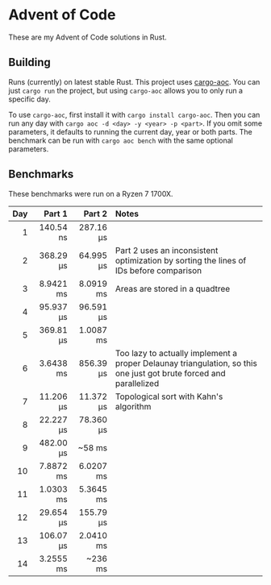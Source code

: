 # Advent of Code

These are my Advent of Code solutions in Rust.

## Building

Runs (currently) on latest stable Rust. This project uses [cargo-aoc](https://github.com/gobanos/cargo-aoc). You can just `cargo run` the project, but using `cargo-aoc` allows you to only run a specific day.

To use `cargo-aoc`, first install it with `cargo install cargo-aoc`. Then you can run any day with `cargo aoc -d <day> -y <year> -p <part>`. If you omit some parameters, it defaults to running the current day, year or both parts. The benchmark can be run with `cargo aoc bench` with the same optional parameters.

## Benchmarks

These benchmarks were run on a Ryzen 7 1700X.

| Day |    Part 1 |    Part 2 | Notes                                                                                                              |
|----:|----------:|----------:|:-------------------------------------------------------------------------------------------------------------------|
|   1 | 140.54 ns | 287.16 µs |                                                                                                                    |
|   2 | 368.29 µs | 64.995 µs | Part 2 uses an inconsistent optimization by sorting the lines of IDs before comparison                             |
|   3 | 8.9421 ms | 8.0919 ms | Areas are stored in a quadtree                                                                                     |
|   4 | 95.937 µs | 96.591 µs |                                                                                                                    |
|   5 | 369.81 µs | 1.0087 ms |                                                                                                                    |
|   6 | 3.6438 ms | 856.39 µs | Too lazy to actually implement a proper Delaunay triangulation, so this one just got brute forced and parallelized |
|   7 | 11.206 µs | 11.372 µs | Topological sort with Kahn's algorithm                                                                             |
|   8 | 22.227 µs | 78.360 µs |                                                                                                                    |
|   9 | 482.00 µs |    ~58 ms |                                                                                                                    |
|  10 | 7.8872 ms | 6.0207 ms |                                                                                                                    |
|  11 | 1.0303 ms | 5.3645 ms |                                                                                                                    |
|  12 | 29.654 µs | 155.79 µs |                                                                                                                    |
|  13 | 106.07 µs | 2.0410 ms |                                                                                                                    |
|  14 | 3.2555 ms |   ~236 ms |                                                                                                                    |
